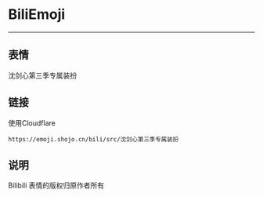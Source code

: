 # BiliEmoji
---
## 表情
沈剑心第三季专属装扮
## 链接
使用Cloudflare
```
https://emoji.shojo.cn/bili/src/沈剑心第三季专属装扮
```
## 说明
Bilibili 表情的版权归原作者所有
